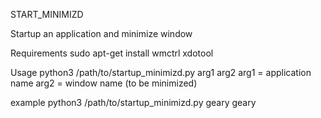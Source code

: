   START_MINIMIZD

Startup an application and minimize window


Requirements
sudo apt-get install wmctrl xdotool


Usage
python3 /path/to/startup_minimizd.py arg1 arg2
arg1 = application name
arg2 = window name (to be minimized)

example
python3 /path/to/startup_minimizd.py geary geary
